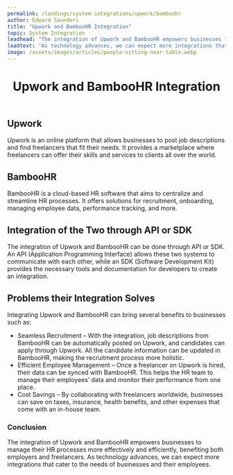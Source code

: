 ```yaml
---
permalink: /landings/system-integrations/upwork/bamboohr
author: Edward Saunders
title: "Upwork and BambooHR Integration"
topic: System Integration
leadhead: "The integration of Upwork and BambooHR empowers businesses to manage their HR processes more effectively and efficiently, benefiting both employers and freelancers"
leadtext: "As technology advances, we can expect more integrations that cater to the needs of businesses and their employees."
image: /assets/images/articles/people-sitting-near-table.webp
---
```

<div class="arttext">	<header>
		<h1>Upwork and BambooHR Integration</h1>
	</header>
	<main>
		<section>
			<h2>Upwork</h2>
			<p>Upwork is an online platform that allows businesses to post job descriptions and find freelancers that fit their needs. It provides a marketplace where freelancers can offer their skills and services to clients all over the world.</p>
		</section>
		<section>
			<h2>BambooHR</h2>
			<p>BambooHR is a cloud-based HR software that aims to centralize and streamline HR processes. It offers solutions for recruitment, onboarding, managing employee data, performance tracking, and more.</p>
		</section>
		<section>
			<h2>Integration of the Two through API or SDK</h2>
			<p>The integration of Upwork and BambooHR can be done through API or SDK. An API (Application Programming Interface) allows these two systems to communicate with each other, while an SDK (Software Development Kit) provides the necessary tools and documentation for developers to create an integration.</p>
		</section>
		<section>
			<h2>Problems their Integration Solves</h2>
			<p>Integrating Upwork and BambooHR can bring several benefits to businesses such as:</p>
			<ul>
				<li>Seamless Recruitment – With the integration, job descriptions from BambooHR can be automatically posted on Upwork, and candidates can apply through Upwork. All the candidate information can be updated in BambooHR, making the recruitment process more holistic.</li>
				<li>Efficient Employee Management – Once a freelancer on Upwork is hired, their data can be synced with BambooHR. This helps the HR team to manage their employees’ data and monitor their performance from one place.</li>
				<li>Cost Savings – By collaborating with freelancers worldwide, businesses can save on taxes, insurance, health benefits, and other expenses that come with an in-house team. </li>
			</ul>
		</section>
	</main>
	<footer>
		<h3>Conclusion</h3>
		<p>The integration of Upwork and BambooHR empowers businesses to manage their HR processes more effectively and efficiently, benefiting both employers and freelancers. As technology advances, we can expect more integrations that cater to the needs of businesses and their employees.</p>
	</footer>
</div>